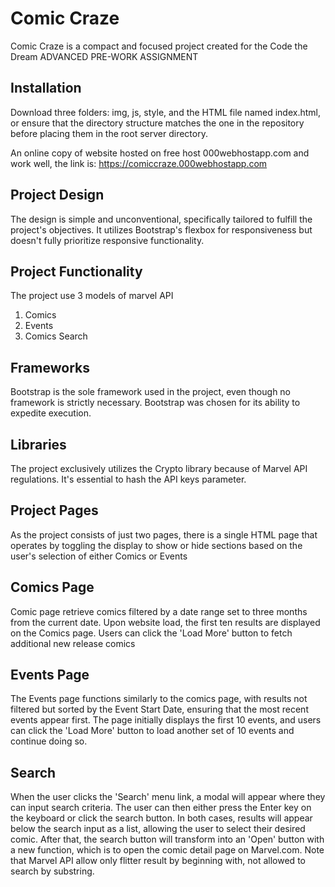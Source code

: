 # Comic Craze
Comic Craze is a compact and focused project created for the Code the Dream ADVANCED PRE-WORK ASSIGNMENT

## Installation
Download three folders: img, js, style, and the HTML file named index.html, or ensure that the directory structure matches the one in the repository before placing them in the root server directory.

An online copy of website hosted on free host 000webhostapp.com and work well, the link is: 
https://comiccraze.000webhostapp.com

## Project Design
The design is simple and unconventional, specifically tailored to fulfill the project's objectives. It utilizes Bootstrap's flexbox for responsiveness but doesn't fully prioritize responsive functionality.

## Project Functionality
The project use 3 models of marvel API
1. Comics
2. Events
3. Comics Search

## Frameworks
Bootstrap is the sole framework used in the project, even though no framework is strictly necessary. Bootstrap was chosen for its ability to expedite execution.

## Libraries
The project exclusively utilizes the Crypto library because of Marvel API regulations. It's essential to hash the API keys parameter.

## Project Pages
As the project consists of just two pages, there is a single HTML page that operates by toggling the display to show or hide sections based on the user's selection of either Comics or Events

## Comics Page
Comic page retrieve comics filtered by a date range set to three months from the current date. Upon website load, the first ten results are displayed on the Comics page. Users can click the 'Load More' button to fetch additional new release comics

## Events Page
The Events page functions similarly to the comics page, with results not filtered but sorted by the Event Start Date, ensuring that the most recent events appear first. The page initially displays the first 10 events, and users can click the 'Load More' button to load another set of 10 events and continue doing so.

## Search
When the user clicks the 'Search' menu link, a modal will appear where they can input search criteria. The user can then either press the Enter key on the keyboard or click the search button. In both cases, results will appear below the search input as a list, allowing the user to select their desired comic. After that, the search button will transform into an 'Open' button with a new function, which is to open the comic detail page on Marvel.com.
Note that Marvel API allow only flitter result by beginning with, not allowed to search by substring.

